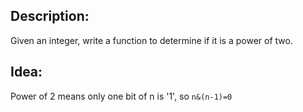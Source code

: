 ## Description:
Given an integer, write a function to determine if it is a power of two.

## Idea:

Power of 2 means only one bit of n is '1', so `n&(n-1)=0`